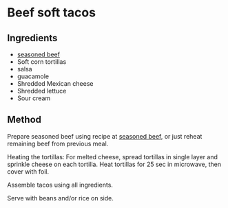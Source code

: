 # Beef soft tacos

## Ingredients
* [seasoned beef](../base_layers/seasoned_beef.md)
* Soft corn tortillas
* salsa
* guacamole
* Shredded Mexican cheese
* Shredded lettuce
* Sour cream

## Method

Prepare seasoned beef using recipe at [seasoned beef](../base_layers/seasoned_beef.md), or just reheat remaining beef from previous meal.

Heating the tortillas: For melted cheese, spread tortillas in single layer and sprinkle cheese on each tortilla. 
Heat tortillas for 25 sec in microwave, then cover with foil.

Assemble tacos using all ingredients. 

Serve with beans and/or rice on side. 

